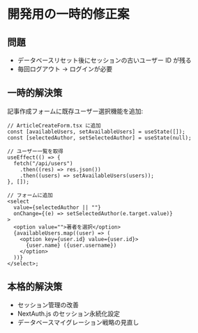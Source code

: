 # 開発用の一時的修正案

## 問題

- データベースリセット後にセッションの古いユーザー ID が残る
- 毎回ログアウト → ログインが必要

## 一時的解決策

記事作成フォームに既存ユーザー選択機能を追加:

```tsx
// ArticleCreateForm.tsx に追加
const [availableUsers, setAvailableUsers] = useState([]);
const [selectedAuthor, setSelectedAuthor] = useState(null);

// ユーザー一覧を取得
useEffect(() => {
  fetch("/api/users")
    .then((res) => res.json())
    .then((users) => setAvailableUsers(users));
}, []);

// フォームに追加
<select
  value={selectedAuthor || ""}
  onChange={(e) => setSelectedAuthor(e.target.value)}
>
  <option value="">著者を選択</option>
  {availableUsers.map((user) => (
    <option key={user.id} value={user.id}>
      {user.name} ({user.username})
    </option>
  ))}
</select>;
```

## 本格的解決策

- セッション管理の改善
- NextAuth.js のセッション永続化設定
- データベースマイグレーション戦略の見直し

